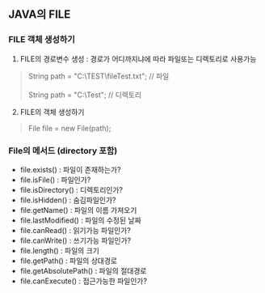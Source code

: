 
## JAVA의 FILE
 

### FILE 객체 생성하기  

1. FILE의 경로변수 생성 : 경로가 어디까지냐에 따라 파일또는 디렉토리로 사용가능

> String path = "C:\\TEST\\fileTest.txt";  // 파일  </br>  
> String path = "C:\\Test";  // 디렉토리

2. FILE의 객체 생성하기

> File file = new File(path);  


### File의 메서드 (directory 포함)

- file.exists() : 파일이 존재하는가? 
- file.isFile() : 파일인가?
- file.isDirectory() : 디렉토리인가?
- file.isHidden() : 숨김파일인가?
- file.getName() : 파일의 이름 가져오기
- file.lastModified() : 파일의 수정된 날짜
- file.canRead() : 읽기가능 파일인가?
- file.canWrite() : 쓰기가능 파일인가?
- file.length() : 파일의 크기
- file.getPath() : 파일의 상대경로
- file.getAbsolutePath() : 파일의 절대경로
- file.canExecute() : 접근가능한 파일인가?

